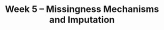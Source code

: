 ---
    title: Week 5 – Missingness Mechanisms and Imputation
    weekNumber: 5
    days:
      - date: 2023-2-6
        events:
          "**LEC 12**{: .label .label-lecture } [Identifying Missingness Mechanisms](resources/lectures/lec12/lec12.html)":
            "[🎥](https://podcast.ucsd.edu/watch/wi23/dsc80_a00/12) • [Ch. 6.3-6.5](https://notes.dsc80.com/content/06/handling-missing-data.html)"
          "&nbsp;&nbsp;&nbsp;&nbsp;&nbsp;&nbsp;&nbsp;&nbsp;&nbsp;&nbsp;&nbsp;&nbsp;&nbsp;&nbsp;&nbsp;&nbsp;&nbsp;&nbsp;&nbsp;_Extra notebook with [more missingness examples](resources/lectures/lec12/lec12-more-examples.html)_":
          "**Lab 4**{: .label .label-lab } **[Hypothesis and Permutation Testing (due 2/6)](https://github.com/dsc-courses/dsc80-2023-wi/blob/master/labs/04-hyp-perm/lab.ipynb)**":
      - date: 2023-2-8
        events:
          "**LEC 13**{: .label .label-lecture } Imputation":
            "[Ch. 7.1-7.2](https://notes.dsc80.com/content/07/introduction.html)"
          "**DIS 4**{: .label .label-disc } Lab 4 Reflection (due 2/11)":
      - date: 2023-2-9
        events:
          "**PROJ 2**{: .label .label-proj } **[COVID Vaccinations 🦠 (due 2/9)](https://github.com/dsc-courses/dsc80-2023-wi/blob/master/projects/02-covid_vax/project.ipynb)**":
      - date: 2023-2-10
        events:
          "**LEC 14**{: .label .label-lecture } HTTP Basics":
            "[Ch. 7.1-7.2](https://notes.dsc80.com/content/07/introduction.html)"
                
---